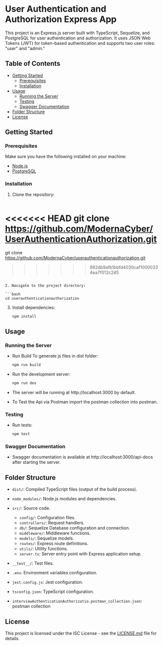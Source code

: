 
# User Authentication and Authorization Express App

This project is an Express.js server built with TypeScript, Sequelize, and PostgreSQL for user authentication and authorization. It uses JSON Web Tokens (JWT) for token-based authentication and supports two user roles: "user" and "admin."

## Table of Contents

- [Getting Started](#getting-started)
  - [Prerequisites](#prerequisites)
  - [Installation](#installation)
- [Usage](#usage)
  - [Running the Server](#running-the-server)
  - [Testing](#testing)
  - [Swagger Documentation](#swagger-documentation)
- [Folder Structure](#folder-structure)
- [License](#license)

## Getting Started

### Prerequisites

Make sure you have the following installed on your machine:

- [Node.js](https://nodejs.org/)
- [PostgreSQL](https://www.postgresql.org/)

### Installation

1. Clone the repository:

   ```bash
<<<<<<< HEAD
   git clone https://github.com/ModernaCyber/UserAuthenticationAuthorization.git
=======
   git clone https://github.com/ModernaCyber/userauthenticationauthorization.git
>>>>>>> 982db9afb1bbfd4030caf10000334ea7f012c245
   ```

2. Navigate to the project directory:

   ```bash
   cd userauthenticationauthorization
   ```

3. Install dependencies:

   ```bash
   npm install
   ```

## Usage

### Running the Server

- Run Build To generate js files in dist folder:

  ```bash
  npm run build
  ```

- Run the development server:

  ```bash
  npm run dev
  ```

- The server will be running at http://localhost:3000 by default.

- To Test the Api via Postman import the postman collection into postman.

### Testing

- Run tests:

  ```bash
  npm test
  ```

### Swagger Documentation

- Swagger documentation is available at http://localhost:3000/api-docs after starting the server.

## Folder Structure

- `dist/`: Compiled TypeScript files (output of the build process).
- `node_modules/`: Node.js modules and dependencies.
- `src/`: Source code.

  - `config/`: Configuration files.
  - `controllers/`: Request handlers.
  - `db/`: Sequelize Database configuration and connection.
  - `middleware/`: Middleware functions.
  - `models/`: Sequelize models.
  - `routes/`: Express route definitions.
  - `utils/`: Utility functions.
  - `server.ts`: Server entry point with Express application setup.

- `__test__/`: Test files.
- `.env`: Environment variables configuration.
- `jest.config.js`: Jest configuration.
- `tsconfig.json`: TypeScript configuration.
- `interviewAuthenticationAuthorizatio.postman_collection.json`: postman collection

## License

This project is licensed under the ISC License - see the [LICENSE.md](LICENSE.md) file for details.
